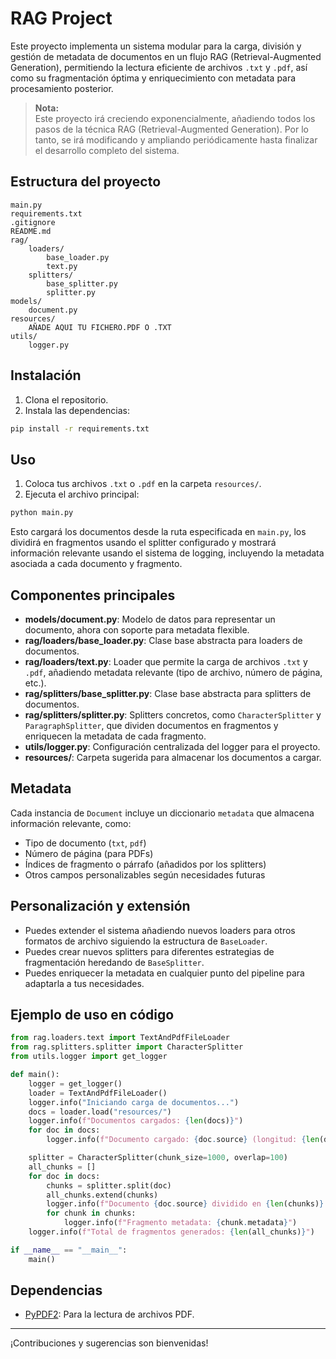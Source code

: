 # RAG Project

Este proyecto implementa un sistema modular para la carga, división y gestión de metadata de documentos en un flujo RAG (Retrieval-Augmented Generation), permitiendo la lectura eficiente de archivos `.txt` y `.pdf`, así como su fragmentación óptima y enriquecimiento con metadata para procesamiento posterior.

> **Nota:**  
> Este proyecto irá creciendo exponencialmente, añadiendo todos los pasos de la técnica RAG (Retrieval-Augmented Generation). Por lo tanto, se irá modificando y ampliando periódicamente hasta finalizar el desarrollo completo del sistema.

## Estructura del proyecto

```
main.py
requirements.txt
.gitignore
README.md
rag/
    loaders/
        base_loader.py
        text.py
    splitters/
        base_splitter.py
        splitter.py
models/
    document.py
resources/
    AÑADE AQUI TU FICHERO.PDF O .TXT
utils/
    logger.py
```

## Instalación

1. Clona el repositorio.
2. Instala las dependencias:

```sh
pip install -r requirements.txt
```

## Uso

1. Coloca tus archivos `.txt` o `.pdf` en la carpeta `resources/`.
2. Ejecuta el archivo principal:

```sh
python main.py
```

Esto cargará los documentos desde la ruta especificada en `main.py`, los dividirá en fragmentos usando el splitter configurado y mostrará información relevante usando el sistema de logging, incluyendo la metadata asociada a cada documento y fragmento.

## Componentes principales

- **models/document.py**: Modelo de datos para representar un documento, ahora con soporte para metadata flexible.
- **rag/loaders/base_loader.py**: Clase base abstracta para loaders de documentos.
- **rag/loaders/text.py**: Loader que permite la carga de archivos `.txt` y `.pdf`, añadiendo metadata relevante (tipo de archivo, número de página, etc.).
- **rag/splitters/base_splitter.py**: Clase base abstracta para splitters de documentos.
- **rag/splitters/splitter.py**: Splitters concretos, como `CharacterSplitter` y `ParagraphSplitter`, que dividen documentos en fragmentos y enriquecen la metadata de cada fragmento.
- **utils/logger.py**: Configuración centralizada del logger para el proyecto.
- **resources/**: Carpeta sugerida para almacenar los documentos a cargar.

## Metadata

Cada instancia de `Document` incluye un diccionario `metadata` que almacena información relevante, como:
- Tipo de documento (`txt`, `pdf`)
- Número de página (para PDFs)
- Índices de fragmento o párrafo (añadidos por los splitters)
- Otros campos personalizables según necesidades futuras

## Personalización y extensión

- Puedes extender el sistema añadiendo nuevos loaders para otros formatos de archivo siguiendo la estructura de `BaseLoader`.
- Puedes crear nuevos splitters para diferentes estrategias de fragmentación heredando de `BaseSplitter`.
- Puedes enriquecer la metadata en cualquier punto del pipeline para adaptarla a tus necesidades.

## Ejemplo de uso en código

```python
from rag.loaders.text import TextAndPdfFileLoader
from rag.splitters.splitter import CharacterSplitter
from utils.logger import get_logger

def main():
    logger = get_logger()
    loader = TextAndPdfFileLoader()
    logger.info("Iniciando carga de documentos...")
    docs = loader.load("resources/")
    logger.info(f"Documentos cargados: {len(docs)}")
    for doc in docs:
        logger.info(f"Documento cargado: {doc.source} (longitud: {len(doc.content)} caracteres) | Metadata: {doc.metadata}")

    splitter = CharacterSplitter(chunk_size=1000, overlap=100)
    all_chunks = []
    for doc in docs:
        chunks = splitter.split(doc)
        all_chunks.extend(chunks)
        logger.info(f"Documento {doc.source} dividido en {len(chunks)} fragmentos")
        for chunk in chunks:
            logger.info(f"Fragmento metadata: {chunk.metadata}")
    logger.info(f"Total de fragmentos generados: {len(all_chunks)}")

if __name__ == "__main__":
    main()
```

## Dependencias

- [PyPDF2](https://pypi.org/project/PyPDF2/): Para la lectura de archivos PDF.

---

¡Contribuciones y sugerencias son bienvenidas!

